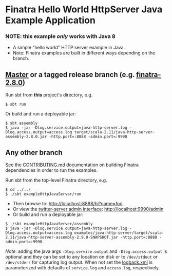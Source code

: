 # Finatra Hello World HttpServer Java Example Application

### NOTE: this example *only* works with Java 8

* A simple "hello world" HTTP server example in Java.
* Note: Finatra examples are built in different ways depending on the branch.

[Master](https://github.com/twitter/finatra/tree/master) or a tagged release branch (e.g. [finatra-2.8.0](https://github.com/twitter/finatra/tree/finatra-2.8.0))
----------------------------------------------------------
Run sbt from **this** project's directory, e.g.
```
$ sbt run
```

Or build and run a deployable jar:
```
$ sbt assembly
$ java -jar -Dlog.service.output=java-http-server.log -Dlog.access.output=access.log target/scala-2.11/java-http-server-assembly-2.8.0.jar -http.port=:8888 -admin.port=:9990
```

Any other branch
----------------
See the [CONTRIBUTING.md](../../CONTRIBUTING.md#building-dependencies) documentation on building Finatra dependencies in order to run the examples.

Run sbt from the top-level Finatra directory, e.g.
```
$ cd ../../
$ ./sbt exampleHttpJavaServer/run
```
* Then browse to: [http://localhost:8888/hi?name=foo](http://localhost:8888/hi?name=foo)
* Or view the [twitter-server admin interface](https://twitter.github.io/twitter-server/Features.html#admin-http-interface): [http://localhost:9990/admin](http://localhost:9990/admin)
* Or build and run a deployable jar:
```
$ ./sbt exampleHttpJavaServer/assembly
$ java -jar -Dlog.service.output=java-http-server.log -Dlog.access.output=access.log examples/java-http-server/target/scala-2.11/java-http-server-assembly-2.9.0-SNAPSHOT.jar -http.port=:8888 -admin.port=:9990
```
*Note*: adding the java args `-Dlog.service.output` and `-Dlog.access.output` is optional and they can be set to any location on disk or to `/dev/stdout` or `/dev/stderr` for capturing log output. When not set the [logback.xml](./src/main/resources/logback.xml) is parameterized with defaults of `service.log` and `access.log`, respectively.
